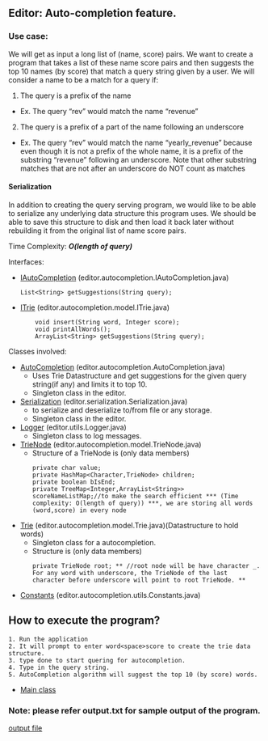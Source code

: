 ## Editor: Auto-completion feature. 

### Use case: 

We will get as input a long list of (name, score) pairs. We want to create a program that takes a
list of these name score pairs and then suggests the top 10 names (by score) that match a
query string given by a user. We will consider a name to be a match for a query if:
1. The query is a prefix of the name
  - Ex. The query “rev” would match the name “revenue”
2. The query is a prefix of a part of the name following an underscore
  - Ex. The query “rev” would match the name “yearly_revenue” because even
    though it is not a prefix of the whole name, it is a prefix of the substring “revenue”
    following an underscore. Note that other substring matches that are not after an
    underscore do NOT count as matches
	
#### Serialization

In addition to creating the query serving program, we would like to be able to serialize any
underlying data structure this program uses. We should be able to save this structure to disk
and then load it back later without rebuilding it from the original list of name score pairs.

Time Complexity: ***O(length of query)***

Interfaces: 
- [IAutoCompletion](https://github.com/manosivam/WordAutoCompletion/blob/master/src/editor/autocompletion/IAutoCompletion.java) (editor.autocompletion.IAutoCompletion.java)
	``` 
	List<String> getSuggestions(String query); 
	```
- [ITrie](https://github.com/manosivam/WordAutoCompletion/blob/master/src/editor/autocompletion/model/ITrie.java) (editor.autocompletion.model.ITrie.java)
	```
		void insert(String word, Integer score);
		void printAllWords();
		ArrayList<String> getSuggestions(String query);
	```
	
Classes involved: 
- [AutoCompletion](https://github.com/manosivam/WordAutoCompletion/blob/master/src/editor/autocompletion/AutoCompletion.java) (editor.autocompletion.AutoCompletion.java)
	- Uses Trie Datastructure and get suggestions for the given query string(if any) and limits it to top 10.
	- Singleton class in the editor.
- [Serialization](https://github.com/manosivam/WordAutoCompletion/blob/master/src/editor/serialization/Serialization.java) (editor.serialization.Serialization.java)
	- to serialize and deserialize to/from file or any storage.
	- Singleton class in the editor.
- [Logger](https://github.com/manosivam/WordAutoCompletion/tree/master/src/editor/utils) (editor.utils.Logger.java)
	- Singleton class to log messages.
- [TrieNode](https://github.com/manosivam/WordAutoCompletion/blob/master/src/editor/autocompletion/model/TrieNode.java) (editor.autocompletion.model.TrieNode.java)
	- Structure of a TrieNode is (only data members)
		```
		private char value; 
		private HashMap<Character,TrieNode> children; 
		private boolean bIsEnd;
		private TreeMap<Integer,ArrayList<String>> scoreNameListMap;//to make the search efficient *** (Time complexity: O(length of query)) ***, we are storing all words (word,score) in every node
		```
- [Trie](https://github.com/manosivam/WordAutoCompletion/blob/master/src/editor/autocompletion/model/Trie.java) (editor.autocompletion.model.Trie.java)(Datastructure to hold words)
	- Singleton class for a autocompletion. 
	- Structure is (only data members)
		```
		private TrieNode root; ** //root node will be have character _. For any word with underscore, the TrieNode of the last character before underscore will point to root TrieNode. **
		```
- [Constants](https://github.com/manosivam/WordAutoCompletion/blob/master/src/editor/autocompletion/utils/Constants.java) (editor.autocompletion.utils.Constants.java)

## How to execute the program? 
	
	1. Run the application
	2. It will prompt to enter word<space>score to create the trie data structure.
	3. type done to start quering for autocompletion. 
	4. Type in the query string. 
	5. AutoCompletion algorithm will suggest the top 10 (by score) words. 

- [Main class](https://github.com/manosivam/WordAutoCompletion/blob/master/src/editor/autocompletion/driver/Driver.java)	
	
### Note: please refer output.txt for sample output of the program. 
[output file](https://github.com/manosivam/WordAutoCompletion/blob/master/bin/output.txt)

